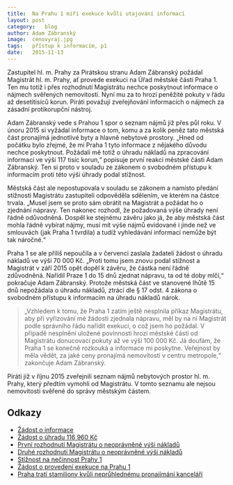 ```yaml
---
title:	Na Prahu 1 míří exekuce kvůli utajování informací
layout:	post
category:	blog
author:	Adam Zábranský
image:	cenovyraj.jpg
tags:	přístup k informacím, p1
date:	2015-11-13
---
```


Zastupitel hl. m. Prahy za Pirátskou stranu Adam Zábranský požádal Magistrát hl. m. Prahy, ať provede exekuci na Úřad městské části Praha 1. Ten mu totiž i přes rozhodnutí Magistrátu nechce poskytnout informace o nájmech svěřených nemovitostí. Nyní mu za to hrozí peněžité pokuty v řádu až desetitisíců korun. Piráti považují zveřejňování informacích o nájmech za zásadní protikorupční nástroj.

Adam Zábranský vede s Prahou 1 spor o seznam nájmů již přes půl roku. V únoru 2015 si vyžádal informace o tom, komu a za kolik peněz tato městská část pronajímá jednotlivé byty a hlavně nebytové prostory. „Hned od počátku bylo zřejmé, že mi Praha 1 tyto informace z nějakého důvodu nechce poskytnout. Požádali mě totiž o úhradu nákladů na zpracování informací ve výši 117 tisíc korun,“  popisuje první reakci městské části Adam Zábranský. Ten si proto v souladu ze zákonem o svobodném přístupu k informacím proti této výši úhrady podal stížnost.

Městská část ale nepostupovala v souladu se zákonem a namísto předání stížnosti Magistrátu zastupiteli odpověděla sdělením, ve kterém na částce trvala. „Musel jsem se proto sám obrátit na Magistrát a požádat ho o zjednání nápravy. Ten nakonec rozhodl, že požadovaná výše úhrady není řádně odůvodněná. Dospěl ke stejnému závěru jako já, že aby městská část mohla řádně vybírat nájmy, musí mít výše nájmů evidované i jinde než ve smlouvách (jak Praha 1 tvrdila) a tudíž vyhledávání informací nemůže být tak náročné.“

Praha 1 se ale příliš nepoučila a v červenci zaslala žadateli žádost o úhradu nákladů ve výši 70 000 Kč. „Proti tomu jsem znovu podal stížnost a Magistrát v září 2015 opět dopěl k závěru, že částka není řádně zdůvodněná. Nařídil Praze 1 do 15 dnů zjednat nápravu, ta od té doby mlčí,“ pokračuje Adam Zábranský. Protože městská část ve stanovené lhůtě 15 dnů nepožádala o úhradu nákladů, ztrácí dle § 17 odst. 4 zákona o svobodném přístupu k informacím na úhradu nákladů nárok.

> „Vzhledem k tomu, že Praha 1 zatím ještě nesplnila příkaz Magistrátu, aby při vyřizování mé žádosti zjednala nápravu, měl by na ní Magistrát podle správního řádu nařídit exekuci, o což jsem ho požádal. V případě nesplnění uložené povinnosti hrozí městské části od Magistrátu donucovací pokuty až ve výši 100 000 Kč. Já doufám, že Praha 1 se konečně rozkouká a informace mi poskytne. Veřejnost by měla vědět, za jaké ceny pronajímá nemovitosti v centru metropole,“ zakončuje Adam Zábranský.

Piráti již v říjnu 2015 zveřejnili seznam nájmů nebytových prostor hl. m. Prahy, který předtím vymohli od Magistrátu. V tomto seznamu ale nejsou nemovitosti svěřené do správy městským částem.

Odkazy
------------------------
- [Žádost o informace](https://github.com/pirati-cz/KlubPraha/blob/master/spisy/2015/18-nakladani-s-nemovitostmi-mestske-casti/Praha1/1-zadost/vzor-zadosti.pdf)
- [Žádost o úhradu 116 960 Kč](https://github.com/pirati-cz/KlubPraha/blob/master/spisy/2015/18-nakladani-s-nemovitostmi-mestske-casti/Praha1/2-zadost-o-uhradu-nakladu/zadost-o-uhradu-nakladu.pdf)
- [První rozhodnutí Magistrátu o neoprávněné výši nákladů](https://github.com/pirati-cz/KlubPraha/blob/master/spisy/2015/18-nakladani-s-nemovitostmi-mestske-casti/Praha1/5-rozhodnuti-magistratu/rozhodnuti.pdf)
- [Druhé rozhodnutí Magistrátu o neoprávněné výši nákladů](https://github.com/pirati-cz/KlubPraha/blob/master/spisy/2015/18-nakladani-s-nemovitostmi-mestske-casti/Praha1/6-stiznost-na-vysi-nahrady/rozhodnut-magistratu-zjednani-napravy.pdf)
- [Stížnost na nečinnost Prahy 1](https://github.com/pirati-cz/KlubPraha/blob/master/spisy/2015/18-nakladani-s-nemovitostmi-mestske-casti/Praha1/7-stiznost-na-necinnost/stiznost-na-necinnost.pdf)
- [Žádost o provedení exekuce na Prahu 1](https://github.com/pirati-cz/KlubPraha/blob/master/spisy/2015/18-nakladani-s-nemovitostmi-mestske-casti/Praha1/8-navrh-na-exekuci/main.pdf)
- [Praha tratí stamiliony kvůli neprůhlednému pronajímání kanceláří](https://praha.pirati.cz/nevyhodne-najmy.html)

